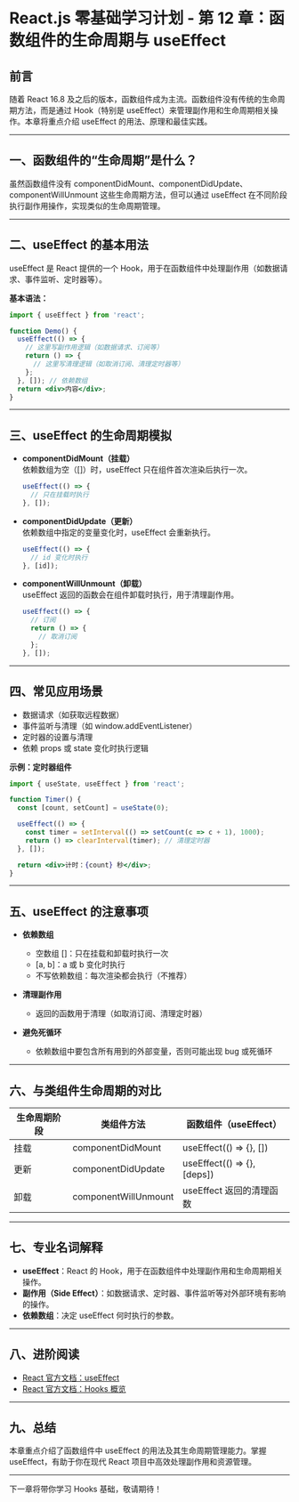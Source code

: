 # React.js 零基础学习计划 - 第 12 章：函数组件的生命周期与 useEffect

## 前言

随着 React 16.8 及之后的版本，函数组件成为主流。函数组件没有传统的生命周期方法，而是通过 Hook（特别是 useEffect）来管理副作用和生命周期相关操作。本章将重点介绍 useEffect 的用法、原理和最佳实践。

---

## 一、函数组件的“生命周期”是什么？

虽然函数组件没有 componentDidMount、componentDidUpdate、componentWillUnmount 这些生命周期方法，但可以通过 useEffect 在不同阶段执行副作用操作，实现类似的生命周期管理。

---

## 二、useEffect 的基本用法

useEffect 是 React 提供的一个 Hook，用于在函数组件中处理副作用（如数据请求、事件监听、定时器等）。

**基本语法：**
```jsx
import { useEffect } from 'react';

function Demo() {
  useEffect(() => {
    // 这里写副作用逻辑（如数据请求、订阅等）
    return () => {
      // 这里写清理逻辑（如取消订阅、清理定时器等）
    };
  }, []); // 依赖数组
  return <div>内容</div>;
}
```

---

## 三、useEffect 的生命周期模拟

- **componentDidMount（挂载）**  
  依赖数组为空（[]）时，useEffect 只在组件首次渲染后执行一次。
  ```jsx
  useEffect(() => {
    // 只在挂载时执行
  }, []);
  ```

- **componentDidUpdate（更新）**  
  依赖数组中指定的变量变化时，useEffect 会重新执行。
  ```jsx
  useEffect(() => {
    // id 变化时执行
  }, [id]);
  ```

- **componentWillUnmount（卸载）**  
  useEffect 返回的函数会在组件卸载时执行，用于清理副作用。
  ```jsx
  useEffect(() => {
    // 订阅
    return () => {
      // 取消订阅
    };
  }, []);
  ```

---

## 四、常见应用场景

- 数据请求（如获取远程数据）
- 事件监听与清理（如 window.addEventListener）
- 定时器的设置与清理
- 依赖 props 或 state 变化时执行逻辑

**示例：定时器组件**
```jsx
import { useState, useEffect } from 'react';

function Timer() {
  const [count, setCount] = useState(0);

  useEffect(() => {
    const timer = setInterval(() => setCount(c => c + 1), 1000);
    return () => clearInterval(timer); // 清理定时器
  }, []);

  return <div>计时：{count} 秒</div>;
}
```

---

## 五、useEffect 的注意事项

- **依赖数组**  
  - 空数组 []：只在挂载和卸载时执行一次
  - [a, b]：a 或 b 变化时执行
  - 不写依赖数组：每次渲染都会执行（不推荐）

- **清理副作用**  
  - 返回的函数用于清理（如取消订阅、清理定时器）

- **避免死循环**  
  - 依赖数组中要包含所有用到的外部变量，否则可能出现 bug 或死循环

---

## 六、与类组件生命周期的对比

| 生命周期阶段         | 类组件方法                | 函数组件（useEffect）         |
|----------------------|---------------------------|-------------------------------|
| 挂载                 | componentDidMount         | useEffect(() => {}, [])       |
| 更新                 | componentDidUpdate        | useEffect(() => {}, [deps])   |
| 卸载                 | componentWillUnmount      | useEffect 返回的清理函数      |

---

## 七、专业名词解释

- **useEffect**：React 的 Hook，用于在函数组件中处理副作用和生命周期相关操作。
- **副作用（Side Effect）**：如数据请求、定时器、事件监听等对外部环境有影响的操作。
- **依赖数组**：决定 useEffect 何时执行的参数。

---

## 八、进阶阅读

- [React 官方文档：useEffect](https://react.dev/reference/react/useEffect)
- [React 官方文档：Hooks 概览](https://react.dev/reference/react/hooks)

---

## 九、总结

本章重点介绍了函数组件中 useEffect 的用法及其生命周期管理能力。掌握 useEffect，有助于你在现代 React 项目中高效处理副作用和资源管理。

---

下一章将带你学习 Hooks 基础，敬请期待！ 
